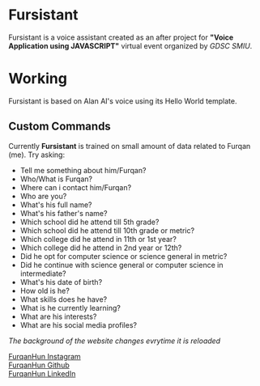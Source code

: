 # Fursistant
Fursistant is a voice assistant created as an after project for **"Voice Application using JAVASCRIPT"** virtual event organized by *GDSC SMIU*.

# Working
Fursistant is based on Alan AI's voice using its Hello World template.

## Custom Commands
Currently **Fursistant** is trained on small amount of data related to Furqan (me). Try asking:
- Tell me something about him/Furqan?
- Who/What is Furqan?
- Where can i contact him/Furqan?
- Who are you?
- What's his full name?
- What's his father's name?
- Which school did he attend till 5th grade?
- Which school did he attend till 10th grade or metric?
- Which college did he attend in 11th or 1st year?
- Which college did he attend in 2nd year or 12th?
- Did he opt for computer science or science general in metric?
- Did he continue with science general or computer science in intermediate?
- What's his date of birth?
- How old is he?
- What skills does he have?
- What is he currently learning?
- What are his interests?
- What are his social media profiles?

*The background of the website changes evrytime it is reloaded*

[FurqanHun Instagram](https://www.instagram.com/furqan_hi_hun "Follow me on insta ;)") <br>
[FurqanHun Github](https://github.com/FurqanHun "Follow my Github profile") <br>
[FurqanHun LinkedIn](https://www.linkedin.com/in/FurqanHun "Connect with me on LinkedIn")